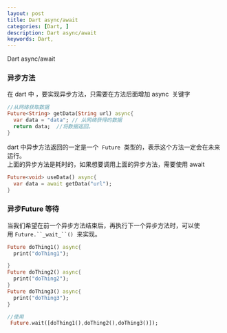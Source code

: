 ```yaml
---
layout: post
title: Dart async/await
categories: [Dart, ]
description: Dart async/await
keywords: Dart, 
---
```


Dart async/await


<a name="11yMz"></a>
### 异步方法
在 dart 中 ，要实现异步方法，只需要在方法后面增加 async  关键字

```dart
//从网络获取数据
Future<String> getData(String url) async{
  var data = "data"; // 从网络获得的数据
  return data;  //将数据返回。
}
```

dart 中异步方法返回的一定是一个  `Future`  类型的，表示这个方法一定会在未来运行。<br />上面的异步方法是耗时的，如果想要调用上面的异步方法，需要使用 await 

```dart
Future<void> useData() async{
  var data = await getData("url");
}
```

<a name="Km8E6"></a>
### 异步Future 等待
当我们希望在前一个异步方法结束后，再执行下一个异步方法时，可以使用 `Future.``_wait_``()`  来实现。

```dart
Future doThing1() async{
  print("doThing1");

}
Future doThing2() async{
  print("doThing2");
}
Future doThing3() async{
  print("doThing3");
}

//使用 
 Future.wait([doThing1(),doThing2(),doThing3()]);
```

